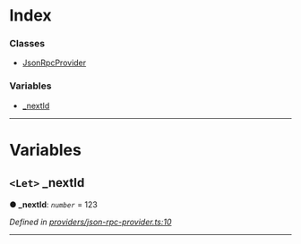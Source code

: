 

# Index

### Classes

* [JsonRpcProvider](../classes/_providers_json_rpc_provider_.jsonrpcprovider.md)

### Variables

* [_nextId](_providers_json_rpc_provider_.md#_nextid)

---

# Variables

<a id="_nextid"></a>

## `<Let>` _nextId

**● _nextId**: *`number`* = 123

*Defined in [providers/json-rpc-provider.ts:10](https://github.com/nearprotocol/nearlib/blob/d9ea5ea/src.ts/providers/json-rpc-provider.ts#L10)*

___

